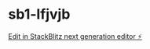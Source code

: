 # sb1-lfjvjb

[Edit in StackBlitz next generation editor ⚡️](https://stackblitz.com/~/github.com/abraowi/sb1-lfjvjb)